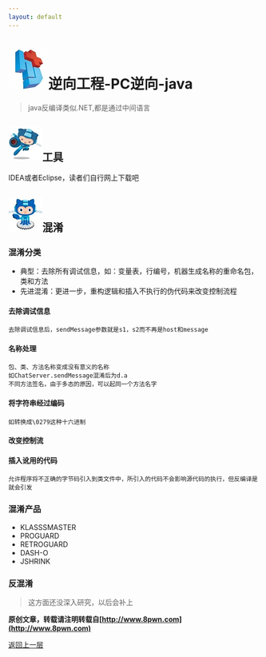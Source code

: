 ```yaml
---
layout: default
---
```

# ![](../img/hj.jpg)逆向工程-PC逆向-java
>java反编译类似.NET,都是通过中间语言

## ![](../img/github12.png)工具
IDEA或者Eclipse，读者们自行网上下载吧
## ![](../img/github13.png)混淆
### 混淆分类
  - 典型：去除所有调试信息，如：变量表，行编号，机器生成名称的重命名包，类和方法
  - 先进混淆：更进一步，重构逻辑和插入不执行的伪代码来改变控制流程

#### 去除调试信息
```
去除调试信息后，sendMessage参数就是s1，s2而不再是host和message
```
#### 名称处理
```
包、类、方法名称变成没有意义的名称
如ChatServer.sendMessage混淆后为d.a
不同方法签名，由于多态的原因，可以起同一个方法名字
```
#### 将字符串经过编码
```
如转换成\0279这种十六进制
```
#### 改变控制流
#### 插入讹用的代码
```
允许程序将不正确的字节码引入到类文件中，所引入的代码不会影响源代码的执行，但反编译是就会引发
```
### 混淆产品
  - KLASSSMASTER
  - PROGUARD
  - RETROGUARD
  - DASH-O
  - JSHRINK
### 反混淆
>这方面还没深入研究，以后会补上




__原创文章，转载请注明转载自[http://www.8pwn.com](http://www.8pwn.com)__

[返回上一层](./reverse)
